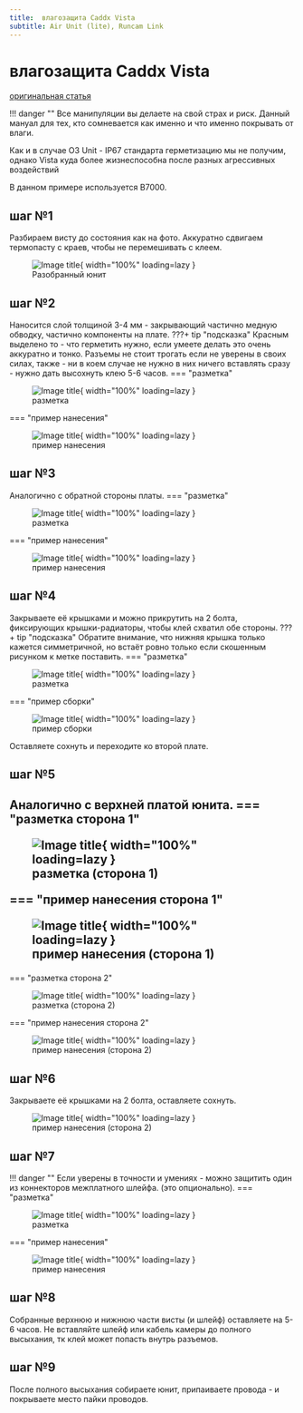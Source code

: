 ```yaml
---
title:  влагозащита Caddx Vista
subtitle: Air Unit (lite), Runcam Link
---
```

# влагозащита Caddx Vista

<a href="https://t.me/shtarkfpv/123" target="_blank">оригинальная статья</a>

!!! danger ""
    Все манипуляции вы делаете на свой страх и риск. Данный мануал для тех, кто сомневается как именно и что именно покрывать от влаги.

Как и в случае О3 Unit - IP67 стандарта герметизацию мы не получим, однако Vista куда более жизнеспособна после разных агрессивных воздействий

В данном примере используется B7000.

## шаг №1 

Разбираем висту до состояния как на фото. Аккуратно сдвигаем термопасту с краев, чтобы не перемешивать с клеем.
    <figure markdown="span">
    ![Image title](./images/IMG_20230525_202156.jpg){ width="100%" loading=lazy }
    <figcaption>Разобранный юнит</figcaption>
    </figure>

## шаг №2

Наносится слой толщиной 3-4 мм - закрывающий частично медную обводку, частично компоненты на плате. 
???+ tip "подсказка"
    Красным выделено то - что герметить нужно, если умеете делать это очень аккуратно и тонко. Разъемы не стоит трогать если не уверены в своих силах, также - ни в коем случае не нужно в них ничего вставлять сразу - нужно дать высохнуть клею 5-6 часов.
=== "разметка"
    <figure markdown="span">
        ![Image title](./images/IMG_20230525_201913_mark.jpg){ width="100%" loading=lazy }
        <figcaption>разметка</figcaption>
    </figure>
=== "пример нанесения"
    <figure markdown="span">
        ![Image title](./images/IMG_20230525_204306.jpg){ width="100%" loading=lazy }
        <figcaption>пример нанесения</figcaption>
    </figure>

## шаг №3

Аналогично с обратной стороны платы.
=== "разметка"
    <figure markdown="span">
        ![Image title](./images/IMG_20230525_201947_mark.jpg){ width="100%" loading=lazy }
        <figcaption>разметка</figcaption>
    </figure>
=== "пример нанесения"
    <figure markdown="span">
        ![Image title](./images/IMG_20230525_204112.jpg){ width="100%" loading=lazy }
        <figcaption>пример нанесения</figcaption>
    </figure>

## шаг №4

Закрываете её крышками и можно прикрутить на 2 болта, фиксирующих крышки-радиаторы, чтобы клей схватил обе стороны.
???+ tip "подсказка"
    Обратите внимание, что нижняя крышка только кажется симметричной, но встаёт ровно только если скошенным рисунком к метке поставить.
=== "разметка"    
    <figure markdown="span">
        ![Image title](./images/IMG_20230525_202436_mark.jpg){ width="100%" loading=lazy }
        <figcaption>разметка</figcaption>
    </figure>
=== "пример сборки"  
    <figure markdown="span">
        ![Image title](./images/IMG_20230525_204516.jpg){ width="100%" loading=lazy }
        <figcaption>пример сборки</figcaption>
    </figure>
Оставляете сохнуть и переходите ко второй плате.

## шаг №5

Аналогично с верхней платой юнита.
=== "разметка сторона 1"    
    <figure markdown="span">
        ![Image title](./images/IMG_20230525_202108_mark.jpg){ width="100%" loading=lazy }
        <figcaption>разметка (сторона 1)</figcaption>
    </figure>
=== "пример нанесения сторона 1"
    <figure markdown="span">
        ![Image title](./images/IMG_20230525_204436.jpg){ width="100%" loading=lazy }
        <figcaption>пример нанесения (сторона 1) </figcaption>
    </figure>
---
=== "разметка сторона 2"   
    <figure markdown="span">
        ![Image title](./images/IMG_20230525_202037_mark.jpg){ width="100%" loading=lazy }
        <figcaption>разметка (сторона 2)</figcaption>
    </figure>
=== "пример нанесения сторона 2"
    <figure markdown="span">
        ![Image title](./images/IMG_20230525_204412.jpg){ width="100%" loading=lazy }
        <figcaption>пример нанесения (сторона 2) </figcaption>
    </figure>

## шаг №6

Закрываете её крышками на 2 болта, оставляете сохнуть. 
    <figure markdown="span">
        ![Image title](./images/IMG_20230525_204516_2.jpg){ width="100%" loading=lazy }
        <figcaption>пример нанесения (сторона 2) </figcaption>
    </figure>

## шаг №7

!!! danger "" 
    Если уверены в точности и умениях - можно защитить один из коннекторов межплатного шлейфа. (это опционально).
=== "разметка" 
    <figure markdown="span">
        ![Image title](./images/IMG_20230525_201826_mark.jpg){ width="100%" loading=lazy }
        <figcaption>разметка</figcaption>
    </figure>
=== "пример нанесения"
    <figure markdown="span">
        ![Image title](./images/IMG_20230525_204330.jpg){ width="100%" loading=lazy }
        <figcaption>пример нанесения</figcaption>
    </figure>

## шаг №8

Собранные верхнюю и нижнюю части висты (и шлейф) оставляете на 5-6 часов. Не вставляйте шлейф или кабель камеры до полного высыхания, тк клей может попасть внутрь разъемов.

## шаг №9

После полного высыхания собираете юнит, припаиваете провода - и покрываете место пайки проводов.